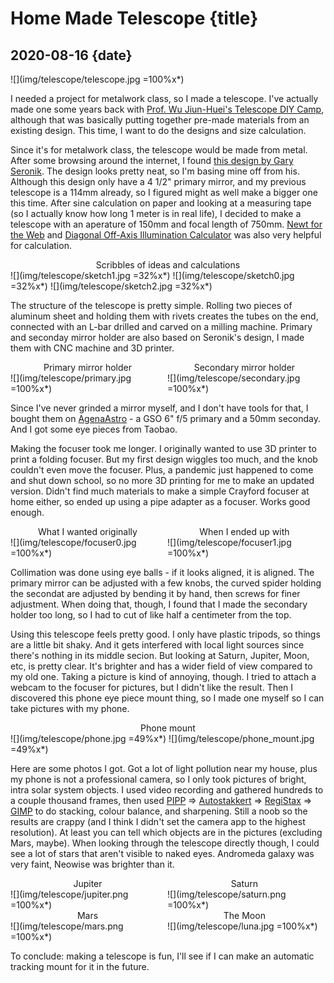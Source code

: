 # Home Made Telescope {title}
## 2020-08-16 {date}

![](img/telescope/telescope.jpg =100%x*)

I needed a project for metalwork class, so I made a telescope. I've actually made one some years back with [Prof. Wu Jiun-Huei's Telescope DIY Camp](https://www.ylib.com/scientific/activity/201311Telescopediy/index.htm), although that was basically putting together pre-made materials from an existing design. This time, I want to do the designs and size calculation.

Since it's for metalwork class, the telescope would be made from metal. After some browsing around the internet, I found [this design by Gary Seronik](https://garyseronik.com/a-converted-starblast-travelscope/). The design looks pretty neat, so I'm basing mine off from his. Although this design only have a 4 1/2" primary mirror, and my previous telescope is a 114mm already, so I figured might as well make a bigger one this time. After sine calculation on paper and looking at a measuring tape (so I actually know how long 1 meter is in real life), I decided to make a telescope with an aperature of 150mm and focal length of 750mm. [Newt for the Web](https://stellafane.org/tm/newt-web/newt-web.html) and [Diagonal Off-Axis Illumination Calculator](http://www.bbastrodesigns.com/diagonal.htm) was also very helpful for calculation.

<center>Scribbles of ideas and calculations</center>
![](img/telescope/sketch1.jpg =32%x*)
![](img/telescope/sketch0.jpg =32%x*)
![](img/telescope/sketch2.jpg =32%x*)

The structure of the telescope is pretty simple. Rolling two pieces of aluminum sheet and holding them with rivets creates the tubes on the end, connected with an L-bar drilled and carved on a milling machine. Primary and seconday mirror holder are also based on Seronik's design, I made them with CNC machine and 3D printer.

<div markdown=1 style="display: inline-block; width: 49%; vertical-align: top">
<center>Primary mirror holder</center>
![](img/telescope/primary.jpg =100%x*)
</div>
<div markdown=1 style="display: inline-block; width: 49%; vertical-align: top">
<center>Secondary mirror holder</center>
![](img/telescope/secondary.jpg =100%x*)
</div>

Since I've never grinded a mirror myself, and I don't have tools for that, I bought them on [AgenaAstro](https://agenaastro.com/) - a GSO 6" f/5 primary and a 50mm seconday. And I got some eye pieces from Taobao.

Making the focuser took me longer. I originally wanted to use 3D printer to print a folding focuser. But my first design wiggles too much, and the knob couldn't even move the focuser. Plus, a pandemic just happened to come and shut down school, so no more 3D printing for me to make an updated version. Didn't find much materials to make a simple Crayford focuser at home either, so ended up using a pipe adapter as a focuser. Works good enough.

<div markdown=1 style="display: inline-block; width: 49%; vertical-align: top">
<center>What I wanted originally</center>
![](img/telescope/focuser0.jpg =100%x*)
</div>
<div markdown=1 style="display: inline-block; width: 49%; vertical-align: top">
<center>When I ended up with</center>
![](img/telescope/focuser1.jpg =100%x*)
</div>

Collimation was done using eye balls - if it looks aligned, it is aligned. The primary mirror can be adjusted with a few knobs, the curved spider holding the secondat are adjusted by bending it by hand, then screws for finer adjustment. When doing that, though, I found that I made the secondary holder too long, so I had to cut of like half a centimeter from the top.

Using this telescope feels pretty good. I only have plastic tripods, so things are a little bit shaky. And it gets interfered with local light sources since there's nothing in its middle secion. But looking at Saturn, Jupiter, Moon, etc, is pretty clear. It's brighter and has a wider field of view compared to my old one. Taking a picture is kind of annoying, though. I tried to attach a webcam to the focuser for pictures, but I didn't like the result. Then I discovered this phone eye piece mount thing, so I made one myself so I can take pictures with my phone.

<center>Phone mount</center>
![](img/telescope/phone.jpg =49%x*)
![](img/telescope/phone_mount.jpg =49%x*)

Here are some photos I got. Got a lot of light pollution near my house, plus my phone is not a professional camera, so I only took pictures of bright, intra solar system objects. I used video recording and gathered hundreds to a couple thousand frames, then used [PIPP](https://sites.google.com/site/astropipp/) => [Autostakkert](https://www.autostakkert.com/) => [RegiStax](https://www.astronomie.be/registax/) => [GIMP](https://www.gimp.org/) to do stacking, colour balance, and sharpening. Still a noob so the results are crappy (and I think I didn't set the camera app to the highest resolution). At least you can tell which objects are in the pictures (excluding Mars, maybe). When looking through the telescope directly though, I could see a lot of stars that aren't visible to naked eyes. Andromeda galaxy was very faint, Neowise was brighter than it.

<div markdown=1 style="display: inline-block; width: 49%; vertical-align: top">
<center>Jupiter</center>
![](img/telescope/jupiter.png =100%x*)
</div>
<div markdown=1 style="display: inline-block; width: 49%; vertical-align: top">
<center>Saturn</center>
![](img/telescope/saturn.png =100%x*)
</div>
<div markdown=1 style="display: inline-block; width: 49%; vertical-align: top">
<center>Mars</center>
![](img/telescope/mars.png =100%x*)
</div>
<div markdown=1 style="display: inline-block; width: 49%; vertical-align: top">
<center>The Moon</center>
![](img/telescope/luna.jpg =100%x*)
</div>

To conclude: making a telescope is fun, I'll see if I can make an automatic tracking mount for it in the future.
